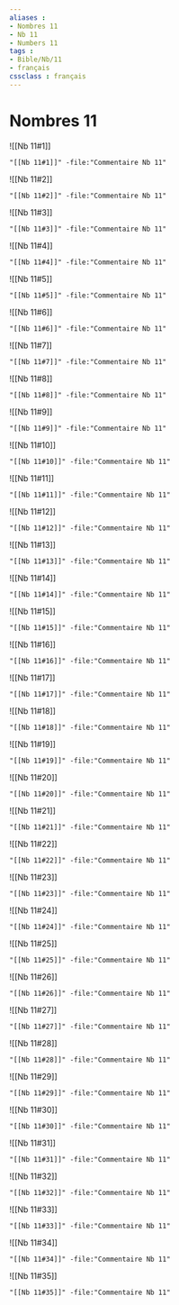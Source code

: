 ```yaml
---
aliases : 
- Nombres 11
- Nb 11
- Numbers 11
tags : 
- Bible/Nb/11
- français
cssclass : français
---
```


# Nombres 11

![[Nb 11#1]]

```query
"[[Nb 11#1]]" -file:"Commentaire Nb 11"
```

![[Nb 11#2]]

```query
"[[Nb 11#2]]" -file:"Commentaire Nb 11"
```

![[Nb 11#3]]

```query
"[[Nb 11#3]]" -file:"Commentaire Nb 11"
```

![[Nb 11#4]]

```query
"[[Nb 11#4]]" -file:"Commentaire Nb 11"
```

![[Nb 11#5]]

```query
"[[Nb 11#5]]" -file:"Commentaire Nb 11"
```

![[Nb 11#6]]

```query
"[[Nb 11#6]]" -file:"Commentaire Nb 11"
```

![[Nb 11#7]]

```query
"[[Nb 11#7]]" -file:"Commentaire Nb 11"
```

![[Nb 11#8]]

```query
"[[Nb 11#8]]" -file:"Commentaire Nb 11"
```

![[Nb 11#9]]

```query
"[[Nb 11#9]]" -file:"Commentaire Nb 11"
```

![[Nb 11#10]]

```query
"[[Nb 11#10]]" -file:"Commentaire Nb 11"
```

![[Nb 11#11]]

```query
"[[Nb 11#11]]" -file:"Commentaire Nb 11"
```

![[Nb 11#12]]

```query
"[[Nb 11#12]]" -file:"Commentaire Nb 11"
```

![[Nb 11#13]]

```query
"[[Nb 11#13]]" -file:"Commentaire Nb 11"
```

![[Nb 11#14]]

```query
"[[Nb 11#14]]" -file:"Commentaire Nb 11"
```

![[Nb 11#15]]

```query
"[[Nb 11#15]]" -file:"Commentaire Nb 11"
```

![[Nb 11#16]]

```query
"[[Nb 11#16]]" -file:"Commentaire Nb 11"
```

![[Nb 11#17]]

```query
"[[Nb 11#17]]" -file:"Commentaire Nb 11"
```

![[Nb 11#18]]

```query
"[[Nb 11#18]]" -file:"Commentaire Nb 11"
```

![[Nb 11#19]]

```query
"[[Nb 11#19]]" -file:"Commentaire Nb 11"
```

![[Nb 11#20]]

```query
"[[Nb 11#20]]" -file:"Commentaire Nb 11"
```

![[Nb 11#21]]

```query
"[[Nb 11#21]]" -file:"Commentaire Nb 11"
```

![[Nb 11#22]]

```query
"[[Nb 11#22]]" -file:"Commentaire Nb 11"
```

![[Nb 11#23]]

```query
"[[Nb 11#23]]" -file:"Commentaire Nb 11"
```

![[Nb 11#24]]

```query
"[[Nb 11#24]]" -file:"Commentaire Nb 11"
```

![[Nb 11#25]]

```query
"[[Nb 11#25]]" -file:"Commentaire Nb 11"
```

![[Nb 11#26]]

```query
"[[Nb 11#26]]" -file:"Commentaire Nb 11"
```

![[Nb 11#27]]

```query
"[[Nb 11#27]]" -file:"Commentaire Nb 11"
```

![[Nb 11#28]]

```query
"[[Nb 11#28]]" -file:"Commentaire Nb 11"
```

![[Nb 11#29]]

```query
"[[Nb 11#29]]" -file:"Commentaire Nb 11"
```

![[Nb 11#30]]

```query
"[[Nb 11#30]]" -file:"Commentaire Nb 11"
```

![[Nb 11#31]]

```query
"[[Nb 11#31]]" -file:"Commentaire Nb 11"
```

![[Nb 11#32]]

```query
"[[Nb 11#32]]" -file:"Commentaire Nb 11"
```

![[Nb 11#33]]

```query
"[[Nb 11#33]]" -file:"Commentaire Nb 11"
```

![[Nb 11#34]]

```query
"[[Nb 11#34]]" -file:"Commentaire Nb 11"
```

![[Nb 11#35]]

```query
"[[Nb 11#35]]" -file:"Commentaire Nb 11"
```

